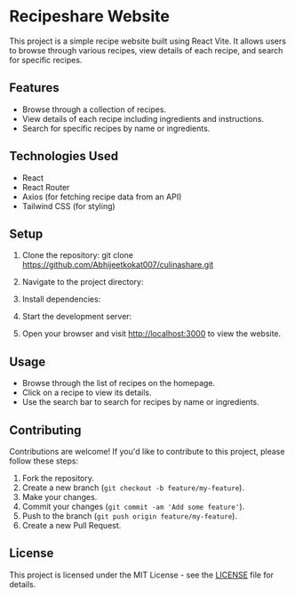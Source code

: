 # Recipeshare Website

This project is a simple recipe website built using React Vite. It allows users to browse through various recipes, view details of each recipe, and search for specific recipes.

## Features

- Browse through a collection of recipes.
- View details of each recipe including ingredients and instructions.
- Search for specific recipes by name or ingredients.

## Technologies Used

- React
- React Router
- Axios (for fetching recipe data from an API)
- Tailwind CSS (for styling)

## Setup

1. Clone the repository: git clone https://github.com/Abhijeetkokat007/culinashare.git
  


3. Navigate to the project directory:


4. Install dependencies:


5. Start the development server:


6. Open your browser and visit [http://localhost:3000](http://localhost:3000) to view the website.

## Usage

- Browse through the list of recipes on the homepage.
- Click on a recipe to view its details.
- Use the search bar to search for recipes by name or ingredients.

## Contributing

Contributions are welcome! If you'd like to contribute to this project, please follow these steps:

1. Fork the repository.
2. Create a new branch (`git checkout -b feature/my-feature`).
3. Make your changes.
4. Commit your changes (`git commit -am 'Add some feature'`).
5. Push to the branch (`git push origin feature/my-feature`).
6. Create a new Pull Request.

## License

This project is licensed under the MIT License - see the [LICENSE](LICENSE) file for details.
